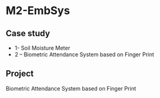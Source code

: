 # M2-EmbSys
## Case study
* 1- Soil Moisture Meter
* 2 – Biometric Attendance System based on Finger Print

## Project 
Biometric Attendance System based on Finger Print
